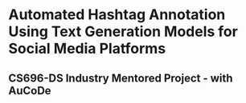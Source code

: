# Automated Hashtag Annotation Using Text Generation Models for Social Media Platforms
## CS696-DS Industry Mentored Project - with AuCoDe
